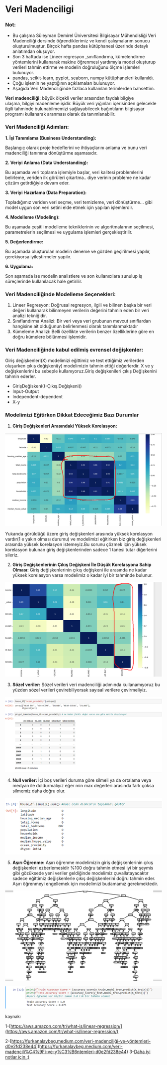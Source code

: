 # Veri Madenciligi

### Not:

- Bu çalışma Süleyman Demirel Üniversitesi Bilgisayar Mühendisliği Veri Madenciliği dersinde öğrendiklerimiz ve kendi çalışmalarım sonucu oluşturulmuştur. Birçok hafta pandas kütüphanesi üzerinde detaylı anlatımdan oluşuyor.
- Son 3 haftada ise Lineer regresyon  ,sınıflandırma, kümelendirme yöntemlerini kullanarak makine öğrenmesi yardımıyla model oluşturup verileri tahmin ettirme ve modelin doğruluğunu ölçme işlemleri bulunuyor.
- pandas, scikit-learn, pyplot, seaborn, numpy kütüphaneleri kullanıldı.
- Çoğu işlemin ne yaptığının açıklamaları bulunuyor.
- Aşağıda Veri Madenciliğinde fazlaca kullanılan terimlerden bahsettim.

**Veri madenciliği:** büyük ölçekli veriler arasından faydalı bilgiye ulaşma, bilgiyi madenleme işidir. Büyük veri yığınları içerisinden gelecekle ilgili tahminde bulunabilmemizi sağlayabilecek bağıntıların bilgisayar programı kullanarak aranması olarak da tanımlanabilir.

### **Veri Madenciliği Adımları:**

**1. İşi Tanımlama (Business Understanding):**

Başlangıç olarak proje hedeflerini ve ihtiyaçlarını anlama ve bunu veri madenciliği tanımına dönüştürme aşamasıdır.

**2. Veriyi Anlama (Data Understanding):**

Bu aşamada veri toplama işlemiyle başlar, veri kalitesi problemlerini belirleme, veriden ilk görüleri çıkartma.. diye verinin probleme ne kadar çözüm getirdiğiyle devam eder.

**3. Veriyi Hazırlama (Data Preparation):**

Topladığımız veriden veri seçme, veri temizleme, veri dönüştürme… gibi model uygun son veri setini elde etmek için yapılan işlemlerdir.

**4. Modelleme (Modeling):**

Bu aşamada çeşitli modelleme tekniklerinin ve algoritmalarının seçilmesi, parametrelerin seçilmesi ve uygulama işlemleri gerçekleştirilir.

**5. Değerlendirme:**

Bu aşamada oluşturulan modelin deneme ve gözden geçirilmesi yapılır, gerekiyorsa iyileştirmeler yapılır.

**6. Uygulama:**

Son aşamada ise modelin analistlere ve son kullanıcılara sunulup iş süreçlerinde kullanılacak hale getirilir.

### Veri Madenciliğinde Modelleme Seçenekleri:

1. Lineer Regresyon: Doğrusal regresyon, ilgili ve bilinen başka bir veri değeri kullanarak bilinmeyen verilerin değerini tahmin eden bir veri analizi tekniğidir.
2. Sınıflandırma Analizi: Bir veri veya veri grubunun mevcut sınıflardan hangisine ait olduğunun belirlenmesi olarak tanımlanmaktadır
3. Kümeleme Analizi: Belli özellikte verilerin benzer özelliklerine göre en doğru kümelere bölünmesi işlemidir.

### Veri Madenciliğinde kabul edilmiş evrensel değişkenler:

Giriş değişkenleri(X) modelimizi eğittimiz ve test ettiğimiz verilerden oluşurken çıkış değişkeni(y) modelimizin tahmin ettiği değerlerdir. X ve y değişkenlerini bu sebeple kullanıyoruz.Giriş   değişkenileri çıkış Değişkenini tahmin ederler.

- GirişDeğiskeni()-Çıkış.Değişkeni()
- Input-Output
- Independent-dependent
- X-y

### Modelimizi Eğitirken Dikkat Edeceğimiz Bazı Durumlar

1. **Giriş Değişkenleri Arasındaki Yüksek Korelasyon:**

![Untitled](photos/photo6.png)

Yukarıda görüldüğü üzere giriş değişkenleri arasında yüksek korelasyon vardır(1 e yakın olması durumu) ve modelimizi eğitirken biz giriş değişkenleri arasında yüksek korelasyon istemeyiz.Bu sorunu çözmek için yüksek korelasyon bulunan giriş değişkenlerinden sadece 1 tanesi tutar diğerlerini sileriz.

2. **Giriş Değişkenlerinin Çıkış Değişkeni İle Düşük Korelasyona Sahip Olması:** Giriş değişkenlerinin çıkış değişkeni ile arasında ne kadar yüksek korelasyon varsa modelimiz o kadar iyi bir tahminde bulunur.

![Untitled](photos/photo1.png)

3. **Sözel veriler:** Sözel verileri veri madenciliği adımında kullanamıyoruz bu yüzden sözel verileri çevirebiliyorsak sayısal verilere çevirmeliyiz.

![Untitled](photos/photo2.png)

4. **Null veriler:** İçi boş verileri duruma göre silmeli ya da ortalama veya medyan ile doldurmalıyız eğer min max değerleri arasında fark çoksa silmemiz daha doğru olur.

![Untitled](photos/photo3.png)

5. **Aşırı Öğrenme:** Aşırı öğrenme modelimizin giriş değişkenlerinin çıkış değişkenleri ezberlemesidir %100 doğru tahmin etmesi iyi bir şeymis gibi gözüksede yeni veriler geldiğinde modelimiz çuvallatayacaktır sadece eğittimiz değişkenlerle çıkış değişkenlerini doğru tahmin eder. Aşırı öğrenmeyi engellemek için modelimizi budamamız gerekmektedir.

![Untitled](photos/photo4.png)

![Untitled](photos/photo5.png)

kaynak:

1-[https://aws.amazon.com/tr/what-is/linear-regression/](https://aws.amazon.com/tr/what-is/linear-regression/)

2-[https://furkanalaybeg.medium.com/veri-madenciliği-ve-yöntemleri-d0e2fd238e44](https://furkanalaybeg.medium.com/veri-madencili%C4%9Fi-ve-y%C3%B6ntemleri-d0e2fd238e44)
3-[Daha iyi notlar için :)](https://github.com/zehracakir/VeriMadenciligiNotlarim)